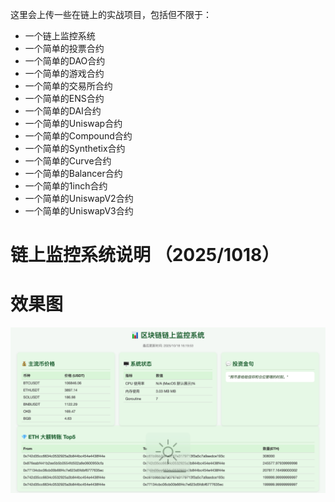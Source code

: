 这里会上传一些在链上的实战项目，包括但不限于：
- 一个链上监控系统
- 一个简单的投票合约
- 一个简单的DAO合约
- 一个简单的游戏合约
- 一个简单的交易所合约
- 一个简单的ENS合约
- 一个简单的DAI合约
- 一个简单的Uniswap合约
- 一个简单的Compound合约
- 一个简单的Synthetix合约
- 一个简单的Curve合约
- 一个简单的Balancer合约
- 一个简单的1inch合约
- 一个简单的UniswapV2合约
- 一个简单的UniswapV3合约

# 链上监控系统说明 （2025/1018）

# 效果图

![效果图](./onchain-monitor/web/static/img/onchain-png.png)